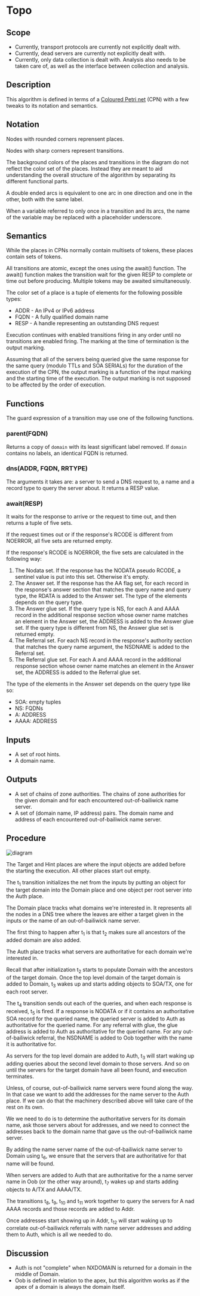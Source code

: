 # Topo

## Scope

* Currently, transport protocols are currently not explicitly dealt with.
* Currently, dead servers are currently not explicitly dealt with.
* Currently, only data collection is dealt with. Analysis also needs to be taken
  care of, as well as the interface between collection and analysis.


## Description

This algorithm is defined in terms of a [Coloured Petri net] (CPN) with a few
tweaks to its notation and semantics.


## Notation

Nodes with rounded corners reprensent places.

Nodes with sharp corners represent transitions.

The background colors of the places and transitions in the diagram do not
reflect the color set of the places.
Instead they are meant to aid understanding the overall structure of the
algorithm by separating its different functional parts.

A double ended arcs is equivalent to one arc in one direction and one in the
other, both with the same label.

When a variable referred to only once in a transition and its arcs, the name of
the variable may be replaced with a placeholder underscore.


## Semantics

While the places in CPNs normally contain multisets of tokens, these places
contain sets of tokens.

All transitions are atomic, except the ones using the await() function.
The await() function makes the transition wait for the given RESP to complete or
time out before producing.
Multiple tokens may be awaited simultaneously.

The color set of a place is a tuple of elements for the following possible
types:
 * ADDR - An IPv4 or IPv6 address
 * FQDN - A fully qualified domain name
 * RESP - A handle representing an outstanding DNS request

Execution continues with enabled transitions firing in any order until no
transitions are enabled firing.
The marking at the time of termination is the output marking.

Assuming that all of the servers being queried give the same response for the
same query (modulo TTLs and SOA SERIALs) for the duration of the execution of
the CPN, the output marking is a function of the input marking and the starting
time of the execution. 
The output marking is not supposed to be affected by the order of execution.


## Functions

The guard expression of a transition may use one of the following functions.

### parent(FQDN)
Returns a copy of `domain` with its least significant label removed.
If `domain` contains no labels, an identical FQDN is returned.

### dns(ADDR, FQDN, RRTYPE)
The arguments it takes are: a server to send a DNS request to, a name and a
record type to query the server about.
It returns a RESP value.

### await(RESP)
It waits for the response to arrive or the request to time out, and then returns
a tuple of five sets.

If the request times out or if the response's RCODE is different from
NOERROR, all five sets are returned empty.

If the response's RCODE is NOERROR, the five sets are calculated in the
following way:
 1. The Nodata set.
    If the response has the NODATA pseudo RCODE, a sentinel value is put
    into this set.
    Otherwise it's empty.
 2. The Answer set.
    If the response has the AA flag set, for each record in the response's
    answer section that matches the query name and query type, the RDATA is
    added to the Answer set.
    The type of the elements depends on the query type.
 3. The Answer glue set.
    If the query type is NS, for each A and AAAA record in the additional
    response section whose owner name matches an element in the Answer set,
    the ADDRESS is added to the Answer glue set.
    If the query type is different from NS, the Answer glue set is returned
    empty.
 4. The Referral set.
    For each NS record in the response's authority section that matches the
    query name argument, the NSDNAME is added to the Referral set.
 5. The Referral glue set.
    For each A and AAAA record in the additional response section whose
    owner name matches an element in the Answer set, the ADDRESS is added to
    the Referral glue set.

The type of the elements in the Answer set depends on the query type like
so:
 * SOA: empty tuples
 * NS: FQDNs
 * A: ADDRESS
 * AAAA: ADDRESS


## Inputs
* A set of root hints.
* A domain name.


## Outputs
* A set of chains of zone authorities. The chains of zone authorities for the
  given domain and for each encountered out-of-bailiwick name server.
* A set of (domain name, IP address) pairs. The domain name and address of each
  encountered out-of-bailiwick name server.


## Procedure

![diagram](topo.png)

The Target and Hint places are where the input objects are added before the
starting the execution.
All other places start out empty.

The t<sub>1</sub> transition initializes the net from the inputs by putting an
object for the target domain into the Domain place and one object per root
server into the Auth place.

The Domain place tracks what domains we're interested in.
It represents all the nodes in a DNS tree where the leaves are either a target
given in the inputs or the name of an out-of-bailiwick name server.

The first thing to happen after t<sub>1</sub> is that t<sub>2</sub> makes sure
all ancestors of the added domain are also added.

The Auth place tracks what servers are authoritative for each domain we're
interested in.

Recall that after initialization t<sub>2</sub> starts to populate Domain with
the ancestors of the target domain.
Once the top level domain of the target domain is added to Domain, t<sub>3</sub>
wakes up and starts adding objects to SOA/TX, one for each root server.

The t<sub>4</sub> transition sends out each of the queries, and when each
response is received, t<sub>5</sub> is fired.
If a response is NODATA or if it contains an authoritative SOA record for the
queried name, the queried server is added to Auth as authoritative for the
queried name.
For any referral with glue, the glue address is added to Auth as authoritative
for the queried name.
For any out-of-bailiwick referral, the NSDNAME is added to Oob together with the
name it is authoritative for.

As servers for the top level domain are added to Auth, t<sub>3</sub> will start
waking up adding queries about the second level domain to those servers.
And so on until the servers for the target domain have all been found, and
execution terminates.

Unless, of course, out-of-bailiwick name servers were found along the way.
In that case we want to add the addresses for the name server to the Auth place.
If we can do that the machinery described above will take care of the rest on
its own.

We we need to do is to determine the authoritative servers for its domain name,
ask those servers about for addresses, and we need to connect the addresses back
to the domain name that gave us the out-of-bailiwick name server.

By adding the name server name of the out-of-bailiwick name server to Domain
using t<sub>6</sub>, we ensure that the servers that are authoritative for that
name will be found.

When servers are added to Auth that are authoritative for the a name server name
in Oob (or the other way around), t<sub>7</sub> wakes up and starts adding
objects to A/TX and AAAA/TX.

The transitions t<sub>8</sub>, t<sub>9</sub>, t<sub>10</sub> and t<sub>11</sub>
work together to query the servers for A nad AAAA records and those records are
added to Addr.

Once addresses start showing up in Addr, t<sub>12</sub> will start waking up to
correlate out-of-bailiwick referrals with name server addresses and adding them
to Auth, which is all we needed to do.


## Discussion

* Auth is not "complete" when NXDOMAIN is returned for a domain in the middle of
  Domain.
* Oob is defined in relation to the apex, but this algorithm works as if the
  apex of a domain is always the domain itself.

[Coloured Petri net]: https://en.wikipedia.org/wiki/Coloured_Petri_net
